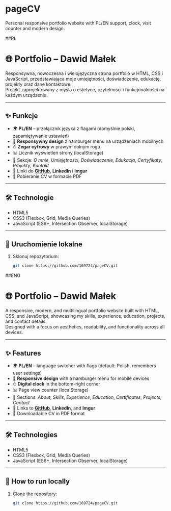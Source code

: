 # pageCV
Personal responsive portfolio website with PL/EN support, clock, visit counter and modern design.

##PL

# 🌐 Portfolio – Dawid Małek

Responsywna, nowoczesna i wielojęzyczna strona portfolio w HTML, CSS i JavaScript, przedstawiająca moje umiejętności, doświadczenie, edukację, projekty oraz dane kontaktowe.  
Projekt zaprojektowany z myślą o estetyce, czytelności i funkcjonalności na każdym urządzeniu.

---

## ✨ Funkcje
- 🌍 **PL/EN** – przełącznik języka z flagami (domyślnie polski, zapamiętywanie ustawień)
- 📱 **Responsywny design** z hamburger menu na urządzeniach mobilnych
- ⏱ **Zegar cyfrowy** w prawym dolnym rogu
- 📊 Licznik wyświetleń strony (localStorage)
- 📂 Sekcje: *O mnie*, *Umiejętności*, *Doświadczenie*, *Edukacja*, *Certyfikaty*, *Projekty*, *Kontakt*
- 🔗 Linki do **[GitHub](https://github.com/169724)**, **LinkedIn** i **Imgur**
- 📄 Pobieranie CV w formacie PDF

---

## 🛠 Technologie
- HTML5  
- CSS3 (Flexbox, Grid, Media Queries)  
- JavaScript (ES6+, Intersection Observer, localStorage)

---

## 🚀 Uruchomienie lokalne
1. Sklonuj repozytorium:
   ```bash
   git clone https://github.com/169724/pageCV.git

##ENG

# 🌐 Portfolio – Dawid Małek

A responsive, modern, and multilingual portfolio website built with HTML, CSS, and JavaScript, showcasing my skills, experience, education, projects, and contact details.  
Designed with a focus on aesthetics, readability, and functionality across all devices.

---

## ✨ Features
- 🌍 **PL/EN** – language switcher with flags (default: Polish, remembers user settings)
- 📱 **Responsive design** with a hamburger menu for mobile devices
- ⏱ **Digital clock** in the bottom-right corner
- 📊 Page view counter (localStorage)
- 📂 Sections: *About*, *Skills*, *Experience*, *Education*, *Certificates*, *Projects*, *Contact*
- 🔗 Links to **[GitHub](https://github.com/169724)**, **LinkedIn**, and **Imgur**
- 📄 Downloadable CV in PDF format

---

## 🛠 Technologies
- HTML5  
- CSS3 (Flexbox, Grid, Media Queries)  
- JavaScript (ES6+, Intersection Observer, localStorage)  

---

## 🚀 How to run locally
1. Clone the repository:
   ```bash
   git clone https://github.com/169724/pageCV.git
